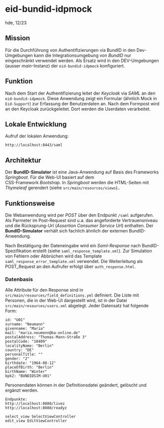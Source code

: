 # eid-bundid-idpmock
hde, 12/23

## Mission

Für die Durchführung von Authentifizierungen via BundID in den Dev-Umgebungen kann die Integrationsumgebung
von *BundID* nur eingeschränkt verwendet werden. Als Ersatz wird in den DEV-Umgebungen (ausser *main*-Instanz) 
der `eid-bundid-idpmock` konfiguriert.

## Funktion

Nach dem Start der Authentifizierung leitet der *Keycloak* via *SAML* an den `eid-bundid-idpmock`. Diese 
Anwendung zeigt ein Formular (ähnlich Mock in `Eid-Support`) zur Erfassung der Benutzerdaten an. Nach dem 
Formpost wird an den Keycloak zurückgeleitet. Dort werden die Userdaten verarbeitet.

## Lokale Entwicklung

Aufruf der lokalen Anwendung:

    http://localhost:8443/saml

## Architektur

Der **BundID-Simulator** ist eine Java-Anwendung auf Basis des Frameworks *Springboot*. Für die Web-UI basiert auf dem  
CSS-Framework *Bootstrap*. In *Springboot* werden die HTML-Seiten mit *Thymeleaf* gerendert (siehe 
`src/main/resources/views`)..  

## Funktionsweise

Die Webanwendung wird per *POST* über den Endpunkt `/saml` aufgerufen. Als Parmeter im Post-Request sind u.a. das 
angeforderte Vertrauensniveau und die Rücksprung-Url (*Assertion Consumer Service Url*) enthalten. Der **BundID-Simulator** 
verhält sich fachlich ähnlich der externen BundID-Anwendung. 

Nach Bestätigung der Dateneingabe wird ein *Saml-Response* nach BundID-Spezifikation erstellt (siehe 
`saml_response_template.xml`). Zur Simulation von Fehlern oder Abbrüchen wird das Template `saml_response_error_template.xml`
verwendet. Die Weiterleitung als POST_Request an den Aufrufer erfolgt über `auth_response.html`. 

### Datenbasis

Alle Attribute für den Response sind in `src/main/resources/field_definitions.yml` definiert. Die Liste mit Personen, 
die in der Web-UI dargestellt wird, ist in der Datei `src/main/resources/users.xml` abgelegt. Jeder Datensatz hat folgende 
Form:

    id: "U01"
    surname: "Neumann"
    givenname: "Maria"
    mail: "maria.neumenn@ba-online.de"
    postalAddress: "Thomas-Mann-Straße 3"
    postalCode: "10409"
    localityName: "Berlin"
    country: "DE"
    personalTitle: ""
    gender: "2"
    birthdate: "1964-08-12"
    placeOfBirth: "Berlin"
    birthName: "Winter"
    bpk2: "BUNDIDSIM-U01"

Personendaten können in der Definitionsdatei geändert, gelöscht und ergänzt werden.

    Endpunkte: 
    http://localhost:8080/livez
    http://localhost:8080/readyz

    select_view SelectViewController
    edit_view EditViewController
